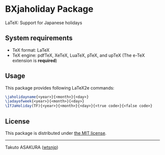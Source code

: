# BXjaholiday Package

LaTeX: Support for Japanese holidays

## System requirements

* TeX format: LaTeX
* TeX engine: pdfTeX, XeTeX, LuaTeX, pTeX, and upTeX (The e-TeX extension is **required**)

## Usage

This package provides following LaTeX2e commands:

```tex
\jaholidayname{<year>}{<month>}{<day>}
\jadayofweek{<year>}{<month>}{<day>}
\IfJaHoliday(TF){<year>}{<month>}{<day>}{<true code>}{<false code>}
```

## License

This package is distributed under [the MIT license](./LICENSE).

---

Takuto ASAKURA ([wtsnjp](https://twitter.com/wtsnjp))
